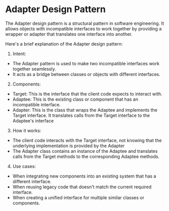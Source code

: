 # Adapter Design Pattern

The Adapter design pattern is a structural pattern in software engineering. It allows objects with incompatible interfaces to work together by providing a wrapper or adapter that translates one interface into another.

Here's a brief explanation of the Adapter design pattern:
1. Intent:
  - The Adapter pattern is used to make two incompatible interfaces work together seamlessly.
  - It acts as a bridge between classes or objects with different interfaces.
    
2. Components:
  - Target: This is the interface that the client code expects to interact with.
  - Adaptee: This is the existing class or component that has an incompatible interface.
  - Adapter: This is the class that wraps the Adaptee and implements the Target interface. It translates calls from the Target interface to the Adaptee's interface

3. How it works:
  - The client code interacts with the Target interface, not knowing that the underlying implementation is provided by the Adapter
  - The Adapter class contains an instance of the Adaptee and translates calls from the Target methods to the corresponding Adaptee methods.

4. Use cases:
  - When integrating new components into an existing system that has a different interface.
  - When reusing legacy code that doesn't match the current required interface.
  - When creating a unified interface for multiple similar classes or components.

